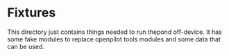 # Fixtures

This directory just contains things needed to run thepond off-device. It has some
fake modules to replace openpilot tools modules and some data that can be used. 


